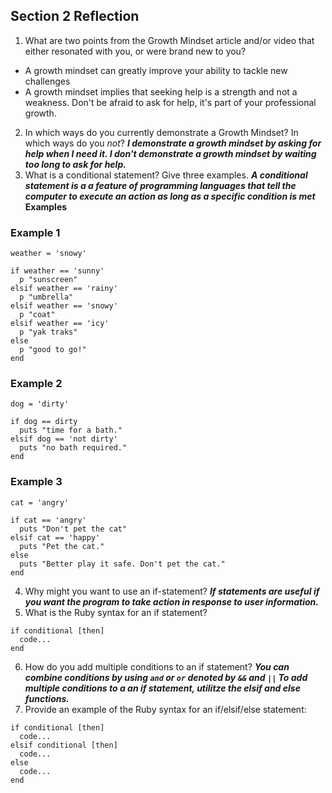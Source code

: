 ## Section 2 Reflection

1. What are two points from the Growth Mindset article and/or video that either resonated with you, or were brand new to you?

- A growth mindset can greatly improve your ability to tackle new challenges
- A growth mindset implies that seeking help is a strength and not a weakness.
  Don't be afraid to ask for help, it's part of your professional growth.
2. In which ways do you currently demonstrate a Growth Mindset? In which ways do you _not_?
***I demonstrate a growth mindset by asking for help when I need it. I don't
demonstrate a growth mindset by waiting too long to ask for help.***
3. What is a conditional statement? Give three examples.
***A conditional statement is  a a feature of programming languages that tell the computer to execute an action as long as a specific condition is met***
**Examples**
### Example 1
```
weather = 'snowy'

if weather == 'sunny'
  p "sunscreen"
elsif weather == 'rainy'
  p "umbrella"
elsif weather == 'snowy'
  p "coat"
elsif weather == 'icy'
  p "yak traks"
else
  p "good to go!"
end
```
### Example 2
```
dog = 'dirty'

if dog == dirty
  puts "time for a bath."
elsif dog == 'not dirty'  
  puts "no bath required."
end
```
### Example 3
```
cat = 'angry'

if cat == 'angry'
  puts "Don't pet the cat"
elsif cat == 'happy'
  puts "Pet the cat."
else
  puts "Better play it safe. Don't pet the cat."
end
```

4. Why might you want to use an if-statement?
***If statements are useful if you want the program to take action in response
to user information.***
5. What is the Ruby syntax for an if statement?

```
if conditional [then]
  code...
end
```
6. How do you add multiple conditions to an if statement?
***You can combine conditions by using `and` or `or` denoted by `&&` and `||`
To add multiple conditions to a an if statement, utilitze the elsif and else functions.***
7. Provide an example of the Ruby syntax for an if/elsif/else statement:

```
if conditional [then]
  code...
elsif conditional [then]
  code...
else
  code...
end
```
